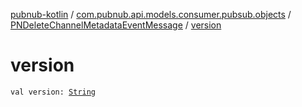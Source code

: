 [pubnub-kotlin](../../index.md) / [com.pubnub.api.models.consumer.pubsub.objects](../index.md) / [PNDeleteChannelMetadataEventMessage](index.md) / [version](./version.md)

# version

`val version: `[`String`](https://kotlinlang.org/api/latest/jvm/stdlib/kotlin/-string/index.html)